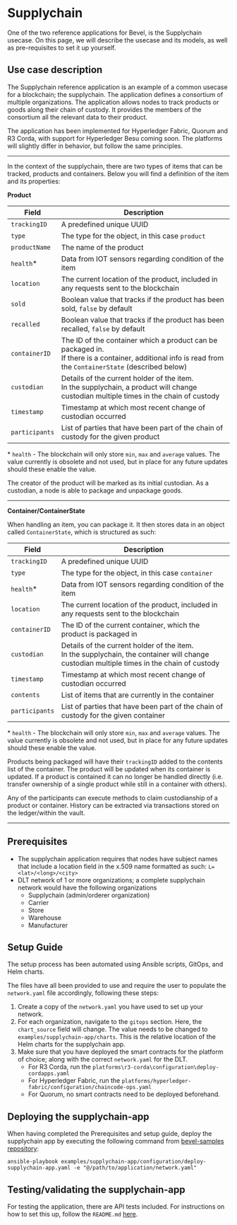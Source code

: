 [//]: # (##############################################################################################)
[//]: # (Copyright Accenture. All Rights Reserved.)
[//]: # (SPDX-License-Identifier: Apache-2.0)
[//]: # (##############################################################################################)

# Supplychain

One of the two reference applications for Bevel, is the Supplychain usecase. On this page, we will describe the usecase and its models, as well as pre-requisites to set it up yourself.

## Use case description
The Supplychain reference application is an example of a common usecase for a blockchain; the supplychain. The application defines a consortium of multiple organizations. The application allows nodes to track products or goods along their chain of custody. It provides the members of the consortium all the relevant data to their product. 

The application has been implemented for Hyperledger Fabric, Quorum and R3 Corda, with support for Hyperledger Besu coming soon. The platforms will slightly differ in behavior, but follow the same principles. 

---

In the context of the supplychain, there are two types of items that can be tracked, products and containers. Below you will find a definition of the item and its properties:

**Product**

| Field  | Description                                                          |
|----------|------------------------------------------------------------------------------------|
| `trackingID`           | A predefined unique UUID                                                                                                                                      |
| `type`                 | The type for the object, in this case `product`                                                                                                               |
| `productName`          | The name of the product                                                                                                                                       |
| `health`*              | Data from IOT sensors regarding condition of the item                                                                                                         |
| `location`             | The current location of the product, included in any requests sent to the blockchain                                                                          |
| `sold`                 | Boolean value that tracks if the product has been sold, `false` by default                                                                                    |
| `recalled`             | Boolean value that tracks if the product has been recalled, `false` by default                                                                                |
| `containerID`          | The ID of the container which a product can be packaged in. <br> If there is a container, additional info is read from the `ContainerState` (described below) |
| `custodian`            | Details of the current holder of the item.  <br> In the supplychain, a product will change custodian multiple times in the chain of custody                   |
| `timestamp`            | Timestamp at which most recent change of custodian occurred                                                                                                   |
| `participants`         | List of parties that have been part of the chain of custody for the given product                                                                             |


\* `health` - The blockchain will only store `min`, `max` and `average` values. The value currently is obsolete and not used, but in place for any future updates should these enable the value.

The creator of the product will be marked as its initial custodian.  As a custodian, a node is able to package and unpackage goods. 

---

**Container/ContainerState**

When handling an item, you can package it. It then stores data in an object called `ContainerState`, which is structured as such:

| Field                  | Description                                                                                                                                                   |
|-------------|-----------------------------------------------------------------------------------|
| `trackingID`           | A predefined unique UUID                                                                                                                                      |
| `type`                 | The type for the object, in this case `container`                                                                                                             |
| `health`*              | Data from IOT sensors regarding condition of the item                                                                                                         |
| `location`             | The current location of the product, included in any requests sent to the blockchain                                                                          |
| `containerID`          | The ID of the current container, which the product is packaged in                                                                                            |
| `custodian`            | Details of the current holder of the item.  <br> In the supplychain, the container will change custodian multiple times in the chain of custody               |
| `timestamp`            | Timestamp at which most recent change of custodian occurred                                                                                                   |
| `contents`             | List of items that are currently in the container                                                                                                             |
| `participants`         | List of parties that have been part of the chain of custody for the given container                                                                             |

\* `health` - The blockchain will only store `min`, `max` and `average` values. The value currently is obsolete and not used, but in place for any future updates should these enable the value.

Products being packaged will have their `trackingID` added to the contents list of the container. The product will be updated when its container is updated. If a product is contained it can no longer be handled directly (i.e. transfer ownership of a single product while still in a container with others).

Any of the participants can execute methods to claim custodianship of a product or container. History can be extracted via transactions stored on the ledger/within the vault.

---

## Prerequisites

* The supplychain application requires that nodes have subject names that include a location field in the x.509 name formatted as such:
`L=<lat>/<long>/<city>`
* DLT network of 1 or more organizations; a complete supplychain network would have the following organizations
    - Supplychain (admin/orderer organization) 
    - Carrier
    - Store
    - Warehouse
    - Manufacturer

## Setup Guide

The setup process has been automated using Ansible scripts, GitOps, and Helm charts. 

The files have all been provided to use and require the user to populate the `network.yaml` file accordingly, following these steps:
1. Create a copy of the `network.yaml` you have used to set up your network.
2. For each organization, navigate to the `gitops` section. Here, the `chart_source` field will change. The value needs to be changed to `examples/supplychain-app/charts`.
This is the relative location of the Helm charts for the supplychain app.
3. Make sure that you have deployed the smart contracts for the platform of choice; along with the correct `network.yaml` for the DLT.
    - For R3 Corda, run the `platforms\r3-corda\configuration\deploy-cordapps.yaml`
    - For Hyperledger Fabric, run the `platforms/hyperledger-fabric/configuration/chaincode-ops.yaml`
    - For Quorum, no smart contracts need to be deployed beforehand.

## Deploying the supplychain-app
When having completed the Prerequisites and setup guide, deploy the supplychain app by executing the following command from [bevel-samples repository](https://github.com/hyperledger/bevel-samples):

`ansible-playbook examples/supplychain-app/configuration/deploy-supplychain-app.yaml -e "@/path/to/application/network.yaml"`

## Testing/validating the supplychain-app
For testing the application, there are API tests included. For instructions on how to set this up, follow the `README.md` [here](https://github.com/hyperledger/bevel-samples/tree/main/examples/supplychain-app/tests).
